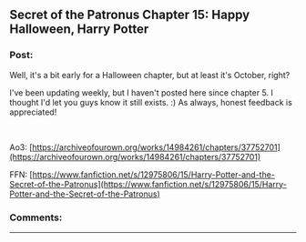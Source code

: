 ## Secret of the Patronus Chapter 15: Happy Halloween, Harry Potter

### Post:

Well, it's a bit early for a Halloween chapter, but at least it's October, right?

I've been updating weekly, but I haven't posted here since chapter 5. I thought I'd let you guys know it still exists. :) As always, honest feedback is appreciated!

&#x200B;

Ao3: [https://archiveofourown.org/works/14984261/chapters/37752701](https://archiveofourown.org/works/14984261/chapters/37752701)

FFN: [https://www.fanfiction.net/s/12975806/15/Harry-Potter-and-the-Secret-of-the-Patronus](https://www.fanfiction.net/s/12975806/15/Harry-Potter-and-the-Secret-of-the-Patronus)

### Comments:

---

